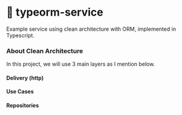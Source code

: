 # 🚀 typeorm-service

Example service using clean architecture with ORM, implemented in Typescript.

### About Clean Architecture

In this project, we will use 3 main layers as I mention below.

#### Delivery (http)


#### Use Cases


#### Repositories
